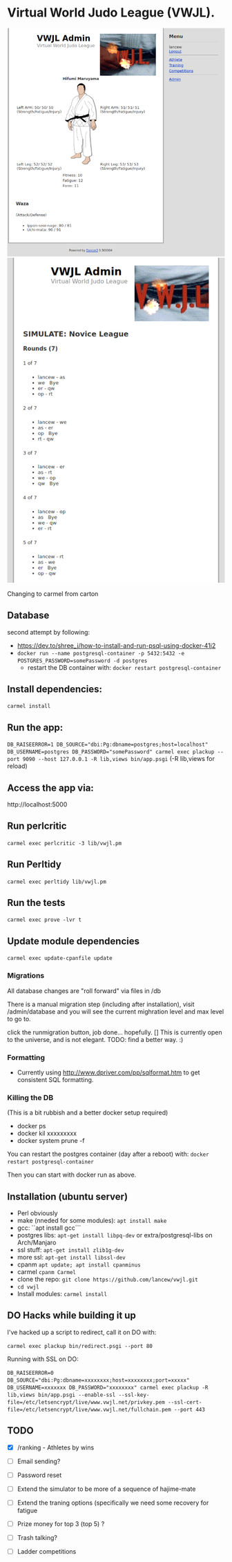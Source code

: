 # Virtual World Judo League (VWJL).

![screenshot of athlete view](2020-12-31.png "Screenshot of athlete view")
![screenshot of simulation view](2021-01-03.png "Screenshot of simulation view")


Changing to carmel from carton

## Database
second attempt by following:
* https://dev.to/shree_j/how-to-install-and-run-psql-using-docker-41j2
* ```docker run --name postgresql-container -p 5432:5432 -e POSTGRES_PASSWORD=somePassword -d postgres```
    * restart the DB container with: ```docker restart postgresql-container```


## Install dependencies:
 ```carmel install```

## Run the app:
 ```DB_RAISEERROR=1 DB_SOURCE="dbi:Pg:dbname=postgres;host=localhost" DB_USERNAME=postgres DB_PASSWORD="somePassword" carmel exec plackup --port 9090 --host 127.0.0.1 -R lib,views bin/app.psgi``` (-R lib,views for reload)

## Access the app via:
 http://localhost:5000

## Run perlcritic
 ```carmel exec perlcritic -3 lib/vwjl.pm```

## Run Perltidy
 ```carmel exec perltidy lib/vwjl.pm```

## Run the tests
```carmel exec prove -lvr t```

## Update module dependencies
```carmel exec update-cpanfile update```



### Migrations
All database changes are "roll forward" via files in /db

There is a manual migration step (including after installation), visit /admin/database and you will see the current mighration level and max level to go to.

click the runmigration button, job done... hopefully.
[] This is currently open to the universe, and is not elegant. TODO: find a better way. :)



### Formatting
* Currently using http://www.dpriver.com/pp/sqlformat.htm to get consistent SQL formatting.

### Killing the DB
(This is a bit rubbish and a better docker setup required)

* docker ps
* docker kil xxxxxxxxx
* docker system prune -f

You can restart the postgres container (day after a reboot) with: ```docker restart postgresql-container```

Then you can start with docker run as above.



## Installation (ubuntu server)
* Perl obviously
* make (nneded for some modules): ```apt install make```
* gcc: ``apt install gcc```
* postgres libs: ```apt-get install libpq-dev``` or extra/postgresql-libs on Arch/Manjaro
* ssl stuff: ```apt-get install zlib1g-dev```
* more ssl: ```apt-get install libssl-dev```
* cpanm ```apt update; apt install cpanminus```
* carmel ```cpanm Carmel```
* clone the repo: ```git clone https://github.com/lancew/vwjl.git```
* ```cd vwjl```
* Install modules: ```carmel install```


## DO Hacks while building it up

I've hacked up a script to redirect, call it on DO with:

```carmel exec plackup bin/redirect.psgi --port 80```

Running with SSL on DO:

```DB_RAISEERROR=0 DB_SOURCE="dbi:Pg:dbname=xxxxxxxx;host=xxxxxxxx;port=xxxxx" DB_USERNAME=xxxxxxx DB_PASSWORD="xxxxxxxx" carmel exec plackup -R lib,views bin/app.psgi --enable-ssl --ssl-key-file=/etc/letsencrypt/live/www.vwjl.net/privkey.pem --ssl-cert-file=/etc/letsencrypt/live/www.vwjl.net/fullchain.pem --port 443```


## TODO

* [X] /ranking - Athletes by wins
* [ ] Email sending?
* [ ] Password reset
* [ ] Extend the simulator to be more of a sequence of hajime-mate
* [ ] Extend the traning options (specifically we need some recovery for fatigue
* [ ] Prize money for top 3 (top 5) ?
* [ ] Trash talking?
* [ ] Ladder competitions


